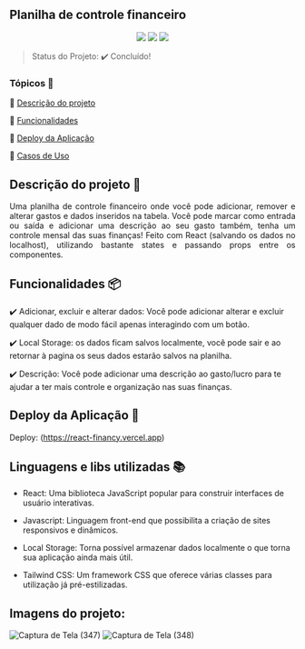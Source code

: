 ## Planilha de controle financeiro

<p align="center">
  <img src="https://img.shields.io/static/v1?label=react&message=framework&color=blue&style=for-the-badge&logo=REACT"/>
  <img src="http://img.shields.io/static/v1?label=Tailwind&message=biblioteca&color=red&style=for-the-badge&logo=tailwind"/>
  <img src="http://img.shields.io/static/v1?label=localStorage&message=persistência&color=red&style=for-the-badge&logo="/>
</p>

> Status do Projeto: :heavy_check_mark: Concluído!

### Tópicos 🔹

:small_blue_diamond: [Descrição do projeto](#descrição-do-projeto)

:small_blue_diamond: [Funcionalidades](#funcionalidades)

:small_blue_diamond: [Deploy da Aplicação](#deploy-da-aplicação-dash)

:small_blue_diamond: [Casos de Uso](#casos-de-uso-warning)

## Descrição do projeto 📝

<p align="justify">
 Uma planilha de controle financeiro onde você pode adicionar, remover e alterar gastos e dados inseridos na tabela. Você pode marcar como entrada ou saída e adicionar uma descrição ao seu gasto também, tenha um controle mensal das suas finanças! Feito com React (salvando os dados no localhost), utilizando bastante states e passando props entre os componentes.
</p>

## Funcionalidades 📦

:heavy_check_mark: Adicionar, excluir e alterar dados: Você pode adicionar alterar e excluir qualquer dado de modo fácil apenas interagindo com um botão.

:heavy_check_mark: Local Storage: os dados ficam salvos localmente, você pode sair e ao retornar à pagina os seus dados estarão salvos na planilha.

:heavy_check_mark: Descrição: Você pode adicionar uma descrição ao gasto/lucro para te ajudar a ter mais controle e organização nas suas finanças.


## Deploy da Aplicação :dash:

Deploy: (https://react-financy.vercel.app)

## Linguagens e libs utilizadas :books:

- React: Uma biblioteca JavaScript popular para construir interfaces de usuário interativas.

- Javascript: Linguagem front-end que possibilita a criação de sites responsivos e dinâmicos.

- Local Storage: Torna possível armazenar dados localmente o que torna sua aplicação ainda mais útil.

- Tailwind CSS: Um framework CSS que oferece várias classes para utilização já pré-estilizadas.


## Imagens do projeto:

![Captura de Tela (347)](https://github.com/LeonardoAlves04/ReactFinancy/assets/69488943/4d9b0da8-444f-4676-b21e-e67b48c1a6de)
![Captura de Tela (348)](https://github.com/LeonardoAlves04/ReactFinancy/assets/69488943/d7939d23-cf18-4f9a-bfc5-b00149fa9b4b)
